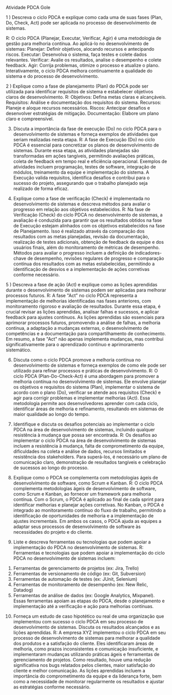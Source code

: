 Atividade PDCA Gole

1 ) Descreva o ciclo PDCA e explique como cada uma de suas fases (Plan, Do, Check, Act)
pode ser aplicada no processo de desenvolvimento de sistemas.

R: O ciclo PDCA (Planejar, Executar, Verificar, Agir) é uma metodologia de gestão para
melhoria contínua. Ao aplicá-lo no desenvolvimento de sistemas:
Planejar: Definir objetivos, alocando recursos e antecipando riscos.
Executar: Desenvolva o sistema, faça testes e colete dados relevantes.
Verificar: Avalie os resultados, analise o desempenho e colete feedback.
Agir: Corrija problemas, otimize o processo e atualize o plano.
Interativamente, o ciclo PDCA melhora continuamente a qualidade do sistema e do
processo de desenvolvimento.

2 ) Explique como a fase de planejamento (Plan) do PDCA pode ser utilizada para identificar
requisitos de sistema e estabelecer objetivos claros de desenvolvimento.
R: Objetivos: Defina metas claras e alcançáveis.
Requisitos: Análise e documentação dos requisitos do sistema.
Recursos: Planeje e aloque recursos necessários.
Riscos: Antecipar desafios e desenvolver estratégias de mitigação.
Documentação: Elabore um plano claro e compreensível.

3) Discuta a importância da fase de execução (Do) no ciclo PDCA para o desenvolvimento
de sistemas e forneça exemplos de atividades que seriam realizadas nesta etapa.
R: A fase de Execução (Do) no ciclo PDCA é essencial para concretizar os planos de
desenvolvimento de sistemas. Durante essa etapa, as atividades planejadas são
transformadas em ações tangíveis, permitindo avaliações práticas, coleta de feedback em
tempo real e eficiência operacional. Exemplos de atividades incluem programação, testes
de software, integração de módulos, treinamento da equipe e implementação do sistema. A
Execução valida requisitos, identifica desafios e contribui para o sucesso do projeto,
assegurando que o trabalho planejado seja realizado de forma eficaz.

4) Explique como a fase de verificação (Check) é implementada no desenvolvimento de
sistemas e descreva métodos para avaliar o progresso em relação aos objetivos
estabelecidos.
R: Na fase de Verificação (Check) do ciclo PDCA no desenvolvimento de sistemas, a
avaliação é conduzida para garantir que os resultados obtidos na fase de Execução estejam
alinhados com os objetivos estabelecidos na fase de Planejamento. Isso é realizado através
da comparação dos resultados com as metas planejadas, revisão da documentação,
realização de testes adicionais, obtenção de feedback da equipe e dos usuários finais, além
do monitoramento de métricas de desempenho. Métodos para avaliar o progresso incluem a
definição de indicadores-chave de desempenho, revisões regulares de progresso e
comparação contínua dos resultados com as metas estabelecidas, permitindo a
identificação de desvios e a implementação de ações corretivas conforme necessário.

5 ) Descreva a fase de ação (Act) e explique como as lições aprendidas durante o
desenvolvimento de sistemas podem ser aplicadas para melhorar processos futuros.
R: A fase "Act" no ciclo PDCA representa a implementação de melhorias identificadas nas
fases anteriores, com monitoramento rigoroso e avaliação de resultados. Durante essa
etapa, é crucial revisar as lições aprendidas, analisar falhas e sucessos, e aplicar feedback
para ajustes contínuos. As lições aprendidas são essenciais para aprimorar processos
futuros, promovendo a análise de falhas, a melhoria contínua, a adaptação a mudanças
externas, o desenvolvimento de competências e a documentação para compartilhamento de
conhecimento. Em resumo, a fase "Act" não apenas implementa mudanças, mas contribui
significativamente para o aprendizado contínuo e aprimoramento sistemático.

6) Discuta como o ciclo PDCA promove a melhoria contínua no desenvolvimento de
sistemas e forneça exemplos de como ele pode ser utilizado para refinar processos e
práticas de desenvolvimento.
R: O ciclo PDCA (Plan-Do-Check-Act) é uma abordagem para promover a melhoria
contínua no desenvolvimento de sistemas. Ele envolve planejar os objetivos e requisitos do
sistema (Plan), implementar o sistema de acordo com o plano (Do), verificar se atende aos
requisitos (Check) e agir para corrigir problemas e implementar melhorias (Act). Essa
metodologia permite aos desenvolvedores aprender com cada ciclo, identificar áreas de
melhoria e refinamento, resultando em sistemas de maior qualidade ao longo do tempo.

7) Identifique e discuta os desafios potenciais ao implementar o ciclo PDCA na área de
desenvolvimento de sistemas, incluindo qualquer resistência à mudança que possa ser
encontrada.
R: Os desafios ao implementar o ciclo PDCA na área de desenvolvimento de sistemas
incluem a resistência à mudança, falta de comprometimento da equipe, dificuldades na
coleta e análise de dados, recursos limitados e resistência dos stakeholders. Para
superá-los, é necessário um plano de comunicação claro, demonstração de resultados
tangíveis e celebração de sucessos ao longo do processo.

8) Explique como o PDCA se complementa com metodologias ágeis de desenvolvimento de
software, como Scrum e Kanban.
R: O ciclo PDCA complementa metodologias ágeis de desenvolvimento de software, como
Scrum e Kanban, ao fornecer um framework para melhoria contínua. Com o Scrum, o PDCA
é aplicado ao final de cada sprint para identificar melhorias e planejar ações corretivas. No
Kanban, o PDCA é integrado ao monitoramento contínuo do fluxo de trabalho, permitindo a
identificação de oportunidades de melhoria e a implementação de ajustes incrementais. Em
ambos os casos, o PDCA ajuda as equipes a adaptar seus processos de desenvolvimento
de software às necessidades do projeto e do cliente.

9) Liste e descreva ferramentas ou tecnologias que podem apoiar a implementação do
PDCA no desenvolvimento de sistemas.
R: Ferramentas e tecnologias que podem apoiar a implementação do ciclo PDCA no
desenvolvimento de sistemas incluem:
1. Ferramentas de gerenciamento de projetos (ex: Jira, Trello)
2. Ferramentas de versionamento de código (ex: Git, Subversion)
3. Ferramentas de automação de testes (ex: JUnit, Selenium)
4. Ferramentas de monitoramento de desempenho (ex: New Relic, Datadog)
5. Ferramentas de análise de dados (ex: Google Analytics, Mixpanel). Essas
ferramentas apoiam as etapas do PDCA, desde o planejamento e implementação
até a verificação e ação para melhorias contínuas.

10) Forneça um estudo de caso hipotético ou real de uma organização que implementou
com sucesso o ciclo PDCA em seu processo de desenvolvimento de sistemas. Discuta os
resultados alcançados e as lições aprendidas.
R: A empresa XYZ implementou o ciclo PDCA em seu processo de desenvolvimento de
sistemas para melhorar a qualidade dos produtos e a satisfação do cliente. Eles
identificaram áreas de melhoria, como prazos inconsistentes e comunicação insuficiente, e
implementaram mudanças utilizando práticas ágeis e ferramentas de gerenciamento de
projetos. Como resultado, houve uma redução significativa nos bugs relatados pelos
clientes, maior satisfação do cliente e melhor comunicação. As lições aprendidas incluem a
importância do comprometimento da equipe e da liderança forte, bem como a necessidade
de monitorar regularmente os resultados e ajustar as estratégias conforme necessário.